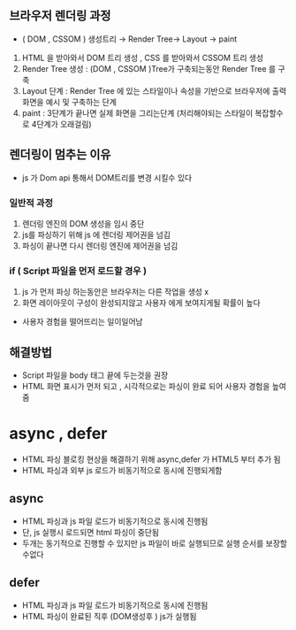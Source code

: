## 브라우저 렌더링 과정

- ( DOM , CSSOM ) 생성트리 → Render Tree→ Layout → paint

1. HTML 을 받아와서 DOM 트리 생성 , CSS 를 받아와서 CSSOM 트리 생성
2. Render Tree 생성 : (DOM , CSSOM )Tree가 구축되는동안 Render Tree 를 구축
3. Layout 단계 : Render Tree 에 있는 스타일이나 속성을 기반으로 브라우저에 출력화면을 예시 및 구축하는 단계
4. paint : 3단계가 끝나면 실제 화면을 그리는단계 (처리해야되는 스타일이 복잡할수로 4단계가 오래걸림)

## 렌더링이 멈추는 이유

- js 가 Dom api 통해서 DOM트리를 변경 시킬수 있다

### 일반적 과정

1. 렌더링 엔진의 DOM 생성을 임시 중단
2. js를 파싱하기 위해 js 에 렌더링 제어권을 넘김
3. 파싱이 끝나면 다시 렌더링 엔진에 제어권을 넘김

### if ( Script 파일을 먼저 로드할 경우 )

1. js 가 먼저 파싱 하는동안은 브라우저는 다른 작업을 생성 x
2. 화면 레이아웃이 구성이 완성되지않고 사용자 에게 보여지게될 확률이 높다

- 사용자 경험을 떨어뜨리는 일이일어남

## 해결방법

- Script 파일을 body 태그 끝에 두는것을 권장
- HTML 화면 표시가 먼저 되고 , 시각적으로는 파싱이 완료 되어 사용자 경험을 높여줌

# async , defer

- HTML 파싱 블로킹 현상을 해결하기 위해 async,defer 가 HTML5 부터 추가 됨
- HTML 파싱과 외부 js 로드가 비동기적으로 동시에 진행되게함

## async

- HTML 파싱과 js 파일 로드가 비동기적으로 동시에 진행됨
- 단, js 실행시 로드되면 html 파싱이 중단됨
- 두개는 동기적으로 진행할 수 있지만 js 파일이 바로 실행되므로 실행 순서를 보장할수없다

## defer

- HTML 파싱과 js 파일 로드가 비동기적으로 동시에 진행됨
- HTML 파싱이 완료된 직후 (DOM생성후 ) js가 실행됨
